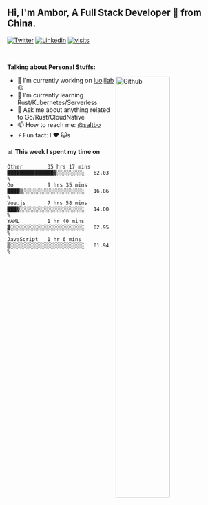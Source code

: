 ## Hi, I'm Ambor, A Full Stack Developer 🚀 from China.

[![Twitter](https://img.shields.io/badge/-saltbo-1ca0f1?style=flat&logo=twitter&logoColor=white)](https://twitter.com/rdsaltbo)
[![Linkedin](https://img.shields.io/badge/-saltbo-blue?style=flat&logo=Linkedin&logoColor=white)](https://www.linkedin.com/in/saltbo/)
[![visits](https://visitor.vercel.app/page/saltbo?color=light-green)](https://github.com/saltbo/)

&nbsp;  

**Talking about Personal Stuffs:**
<!-- Any image aligned to the right. Beware the width  -->
<img width="50%" align="right" alt="Github" src="https://raw.githubusercontent.com/saltbo/saltbo/master/images/git-header.svg" />

- 🔭 I’m currently working on [luojilab](https://github.com/luojilab) :wink:
- 🌱 I’m currently learning Rust/Kubernetes/Serverless
- 💬 Ask me about anything related to Go/Rust/CloudNative
- 📫 How to reach me: [@saltbo](https://twitter.com/rdsaltbo)
- ⚡ Fun fact: I :heart: :cat:s


📊 **This week I spent my time on**
<!--START_SECTION:waka-->
```text
Other        35 hrs 17 mins  ███████████████▓░░░░░░░░░   62.03 % 
Go           9 hrs 35 mins   ████▒░░░░░░░░░░░░░░░░░░░░   16.86 % 
Vue.js       7 hrs 58 mins   ███▓░░░░░░░░░░░░░░░░░░░░░   14.00 % 
YAML         1 hr 40 mins    ▓░░░░░░░░░░░░░░░░░░░░░░░░   02.95 % 
JavaScript   1 hr 6 mins     ▒░░░░░░░░░░░░░░░░░░░░░░░░   01.94 % 
```
<!--END_SECTION:waka-->
